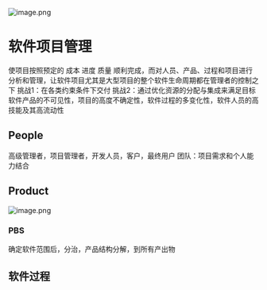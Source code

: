 ![image.png](https://s2.loli.net/2024/06/20/QpU94D32q6KX15j.png)
# 软件项目管理
使项目按照预定的 成本 进度 质量 顺利完成，而对人员、产品、过程和项目进行分析和管理，让软件项目尤其是大型项目的整个软件生命周期都在管理者的控制之下
挑战1：在各类约束条件下交付
挑战2：通过优化资源的分配与集成来满足目标
软件产品的不可见性，项目的高度不确定性，软件过程的多变化性，软件人员的高技能及其高流动性
## People
高级管理者，项目管理者，开发人员，客户，最终用户
团队：项目需求和个人能力结合
## Product
![image.png](https://s2.loli.net/2024/06/21/Q9Y32nlUbWcgu6X.png)
### PBS
确定软件范围后，分治，产品结构分解，到所有产出物
## 软件过程
